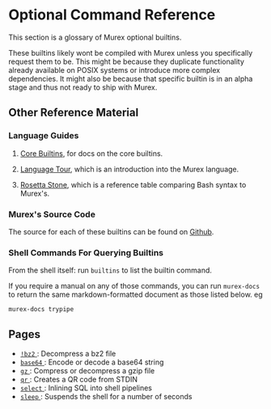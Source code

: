 # Optional Command Reference

This section is a glossary of Murex optional builtins.

These builtins likely wont be compiled with Murex unless you specifically
request them to be. This might be because they duplicate functionality
already available on POSIX systems or introduce more complex dependencies.
It might also be because that specific builtin is in an alpha stage and thus
not ready to ship with Murex.

## Other Reference Material

### Language Guides

1. [Core Builtins](/commands/), for docs
   on the core builtins.

2. [Language Tour](/tour.md), which is an introduction into
   the Murex language.

3. [Rosetta Stone](/user-guide/rosetta-stone.md), which is a reference
   table comparing Bash syntax to Murex's.

### Murex's Source Code

The source for each of these builtins can be found on [Github](https://github.com/lmorg/murex/tree/master/builtins/optional).

### Shell Commands For Querying Builtins

From the shell itself: run `builtins` to list the builtin command.

If you require a manual on any of those commands, you can run `murex-docs`
to return the same markdown-formatted document as those listed below. eg

```
murex-docs trypipe
```

## Pages

* [`!bz2` ](../optional/bz2.md):
  Decompress a bz2 file
* [`base64` ](../optional/base64.md):
  Encode or decode a base64 string
* [`gz` ](../optional/gz.md):
  Compress or decompress a gzip file
* [`qr` ](../optional/qr.md):
  Creates a QR code from STDIN
* [`select` ](../optional/select.md):
  Inlining SQL into shell pipelines
* [`sleep` ](../optional/sleep.md):
  Suspends the shell for a number of seconds